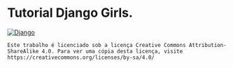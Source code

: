 # Tutorial Django Girls.

[![Django](https://djangogirls.org/static/img/logo-bigger.png "Django")](https://tutorial.djangogirls.org/pt/ "Django")

`Este trabalho é licenciado sob a licença Creative Commons Attribution-ShareAlike 4.0. Para ver uma cópia desta licença, visite https://creativecommons.org/licenses/by-sa/4.0/`

